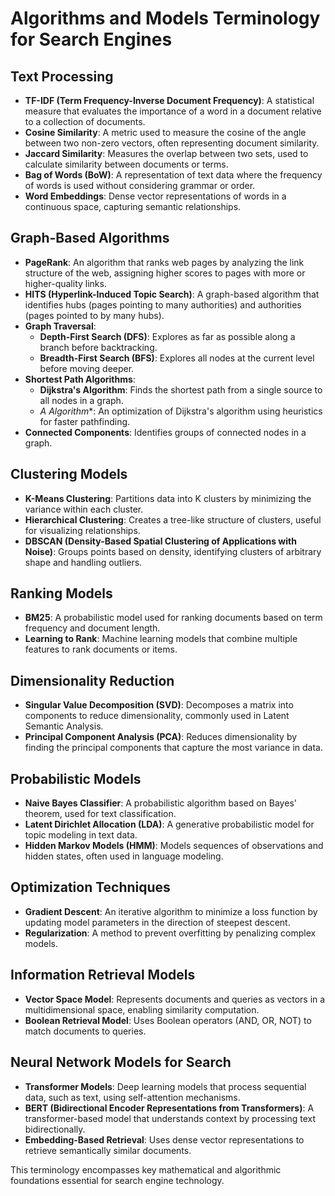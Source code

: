 
# Algorithms and Models Terminology for Search Engines

## Text Processing
- **TF-IDF (Term Frequency-Inverse Document Frequency)**: A statistical measure that evaluates the importance of a word in a document relative to a collection of documents.
- **Cosine Similarity**: A metric used to measure the cosine of the angle between two non-zero vectors, often representing document similarity.
- **Jaccard Similarity**: Measures the overlap between two sets, used to calculate similarity between documents or terms.
- **Bag of Words (BoW)**: A representation of text data where the frequency of words is used without considering grammar or order.
- **Word Embeddings**: Dense vector representations of words in a continuous space, capturing semantic relationships.

## Graph-Based Algorithms
- **PageRank**: An algorithm that ranks web pages by analyzing the link structure of the web, assigning higher scores to pages with more or higher-quality links.
- **HITS (Hyperlink-Induced Topic Search)**: A graph-based algorithm that identifies hubs (pages pointing to many authorities) and authorities (pages pointed to by many hubs).
- **Graph Traversal**:
  - **Depth-First Search (DFS)**: Explores as far as possible along a branch before backtracking.
  - **Breadth-First Search (BFS)**: Explores all nodes at the current level before moving deeper.
- **Shortest Path Algorithms**:
  - **Dijkstra's Algorithm**: Finds the shortest path from a single source to all nodes in a graph.
  - **A* Algorithm**: An optimization of Dijkstra's algorithm using heuristics for faster pathfinding.
- **Connected Components**: Identifies groups of connected nodes in a graph.

## Clustering Models
- **K-Means Clustering**: Partitions data into K clusters by minimizing the variance within each cluster.
- **Hierarchical Clustering**: Creates a tree-like structure of clusters, useful for visualizing relationships.
- **DBSCAN (Density-Based Spatial Clustering of Applications with Noise)**: Groups points based on density, identifying clusters of arbitrary shape and handling outliers.

## Ranking Models
- **BM25**: A probabilistic model used for ranking documents based on term frequency and document length.
- **Learning to Rank**: Machine learning models that combine multiple features to rank documents or items.

## Dimensionality Reduction
- **Singular Value Decomposition (SVD)**: Decomposes a matrix into components to reduce dimensionality, commonly used in Latent Semantic Analysis.
- **Principal Component Analysis (PCA)**: Reduces dimensionality by finding the principal components that capture the most variance in data.

## Probabilistic Models
- **Naive Bayes Classifier**: A probabilistic algorithm based on Bayes' theorem, used for text classification.
- **Latent Dirichlet Allocation (LDA)**: A generative probabilistic model for topic modeling in text data.
- **Hidden Markov Models (HMM)**: Models sequences of observations and hidden states, often used in language modeling.

## Optimization Techniques
- **Gradient Descent**: An iterative algorithm to minimize a loss function by updating model parameters in the direction of steepest descent.
- **Regularization**: A method to prevent overfitting by penalizing complex models.

## Information Retrieval Models
- **Vector Space Model**: Represents documents and queries as vectors in a multidimensional space, enabling similarity computation.
- **Boolean Retrieval Model**: Uses Boolean operators (AND, OR, NOT) to match documents to queries.

## Neural Network Models for Search
- **Transformer Models**: Deep learning models that process sequential data, such as text, using self-attention mechanisms.
- **BERT (Bidirectional Encoder Representations from Transformers)**: A transformer-based model that understands context by processing text bidirectionally.
- **Embedding-Based Retrieval**: Uses dense vector representations to retrieve semantically similar documents.

This terminology encompasses key mathematical and algorithmic foundations essential for search engine technology.
